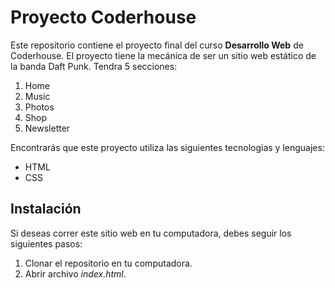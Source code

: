 # Proyecto Coderhouse

Este repositorio contiene el proyecto final del curso **Desarrollo Web** de Coderhouse. El proyecto tiene la mecánica de ser un sitio web estático de la banda Daft Punk. Tendra 5 secciones:
1. Home
2. Music
3. Photos
4. Shop
5. Newsletter

Encontrarás que este proyecto utiliza las siguientes tecnologias y lenguajes:

- HTML
- CSS

## Instalación
Si deseas correr este sitio web en tu computadora, debes seguir los siguientes pasos:

1. Clonar el repositorio en tu computadora.
2. Abrir archivo *index.html*.
